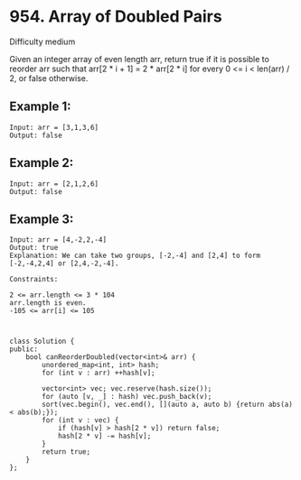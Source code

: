 # 954. Array of Doubled Pairs
Difficulty medium

Given an integer array of even length arr, return true if it is possible to reorder arr such that arr[2 * i + 1] = 2 * arr[2 * i] for every 0 <= i < len(arr) / 2, or false otherwise.


## Example 1:
```
Input: arr = [3,1,3,6]
Output: false
```


## Example 2:
```
Input: arr = [2,1,2,6]
Output: false
```


## Example 3:
```
Input: arr = [4,-2,2,-4]
Output: true
Explanation: We can take two groups, [-2,-4] and [2,4] to form [-2,-4,2,4] or [2,4,-2,-4].
```


```
Constraints:

2 <= arr.length <= 3 * 104
arr.length is even.
-105 <= arr[i] <= 105
```


#
```
class Solution {
public:
    bool canReorderDoubled(vector<int>& arr) {
        unordered_map<int, int> hash;
        for (int v : arr) ++hash[v];

        vector<int> vec; vec.reserve(hash.size());
        for (auto [v, _] : hash) vec.push_back(v);
        sort(vec.begin(), vec.end(), [](auto a, auto b) {return abs(a) < abs(b);});
        for (int v : vec) {
            if (hash[v] > hash[2 * v]) return false;
            hash[2 * v] -= hash[v];
        }
        return true;
    }
};
```